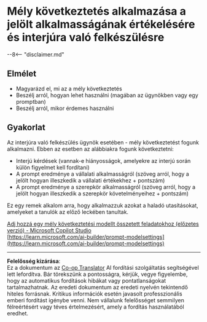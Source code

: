 <!--
CO_OP_TRANSLATOR_METADATA:
{
  "original_hash": "610b0181a64c306bc9a853fd974bc924",
  "translation_date": "2025-10-20T18:31:41+00:00",
  "source_file": "docs/operative-preview/09-deep-reasoning/README.md",
  "language_code": "hu"
}
-->
# Mély következtetés alkalmazása a jelölt alkalmasságának értékelésére és interjúra való felkészülésre

--8<-- "disclaimer.md"

## Elmélet

- Magyarázd el, mi az a mély következtetés
- Beszélj arról, hogyan lehet használni (magában az ügynökben vagy egy promptban)
- Beszélj arról, mikor érdemes használni

## Gyakorlat

Az interjúra való felkészülés ügynök esetében - mély következtetést fogunk alkalmazni. Ebben az esetben az alábbiakra fogunk következtetni:

- Interjú kérdések (vannak-e hiányosságok, amelyekre az interjú során külön figyelmet kell fordítani)
- A prompt eredménye a vállalati alkalmasságról (szöveg arról, hogy a jelölt hogyan illeszkedik a vállalati értékekhez + pontszám)
- A prompt eredménye a szerepkör alkalmasságról (szöveg arról, hogy a jelölt hogyan illeszkedik a szerepkör követelményeihez + pontszám)

Ez egy remek alkalom arra, hogy alkalmazzuk azokat a haladó utasításokat, amelyeket a tanulók az előző leckében tanultak.

[Adj hozzá egy mély következtetési modellt összetett feladatokhoz (előzetes verzió) - Microsoft Copilot Studio](https://learn.microsoft.com/microsoft-copilot-studio/authoring-reasoning-models)  
[https://learn.microsoft.com/ai-builder/prompt-modelsettings](https://learn.microsoft.com/ai-builder/prompt-modelsettings)

---

**Felelősség kizárása**:  
Ez a dokumentum az [Co-op Translator](https://github.com/Azure/co-op-translator) AI fordítási szolgáltatás segítségével lett lefordítva. Bár törekszünk a pontosságra, kérjük, vegye figyelembe, hogy az automatikus fordítások hibákat vagy pontatlanságokat tartalmazhatnak. Az eredeti dokumentum az eredeti nyelvén tekintendő hiteles forrásnak. Kritikus információk esetén javasolt professzionális emberi fordítást igénybe venni. Nem vállalunk felelősséget semmilyen félreértésért vagy téves értelmezésért, amely a fordítás használatából eredhet.